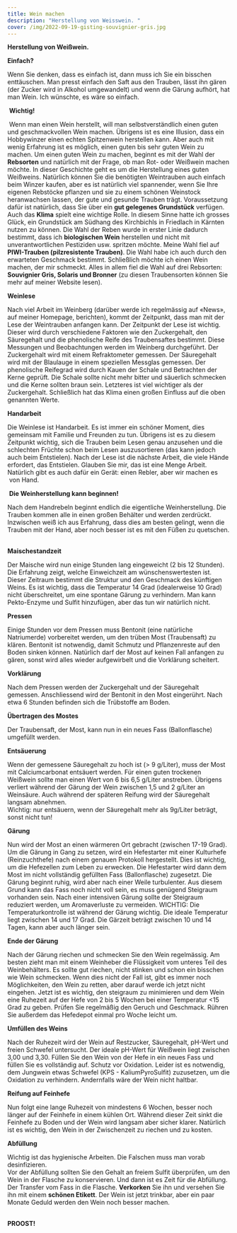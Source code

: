 ```yaml
---
title: Wein machen
description: "Herstellung von Weisswein. "
cover: /img/2022-09-19-gisting-souvignier-gris.jpg
---
```

**Herstellung von Weißwein.**

**Einfach?**

Wenn Sie denken, dass es einfach ist, dann muss ich Sie ein bisschen enttäuschen. Man presst einfach den Saft aus den Trauben, lässt ihn gären (der Zucker wird in Alkohol umgewandelt) und wenn die Gärung aufhört, hat man Wein. Ich wünschte, es wäre so einfach.  

 **Wichtig!**

 Wenn man einen Wein herstellt, will man selbstverständlich einen guten und geschmackvollen Wein machen. Übrigens ist es eine Illusion, dass ein Hobbywinzer einen echten Spitzenwein herstellen kann. Aber auch mit wenig Erfahrung ist es möglich, einen guten bis sehr guten Wein zu machen. Um einen guten Wein zu machen, beginnt es mit der Wahl der **Rebsorten** und natürlich mit der Frage, ob man Rot- oder Weißwein machen möchte. In dieser Geschichte geht es um die Herstellung eines guten Weißweins. Natürlich können Sie die benötigten Weintrauben auch einfach beim Winzer kaufen, aber es ist natürlich viel spannender, wenn Sie Ihre eigenen Rebstöcke pflanzen und sie zu einem schönen Weinstock heranwachsen lassen, der gute und gesunde Trauben trägt. Voraussetzung dafür ist natürlich, dass Sie über ein **gut gelegenes Grundstück** verfügen. Auch das **Klima** spielt eine wichtige Rolle. In diesem Sinne hatte ich grosses Glück, ein Grundstück am Südhang des Kirchbichls in Friedlach in Kärnten nutzen zu können. Die Wahl der Reben wurde in erster Linie dadurch bestimmt, dass ich **biologischen Wein** herstellen und nicht mit unverantwortlichen Pestiziden usw. spritzen möchte. Meine Wahl fiel auf **PIWI-Trauben (pilzresistente Trauben)**. Die Wahl habe ich auch durch den erwarteten Geschmack bestimmt. Schließlich möchte ich einen Wein machen, der mir schmeckt. Alles in allem fiel die Wahl auf drei Rebsorten: **Souvignier Gris, Solaris und Bronner** (zu diesen Traubensorten können Sie mehr auf meiner Website lesen).

**Weinlese**

Nach viel Arbeit im Weinberg (darüber werde ich regelmässig auf «News», auf meiner Homepage, berichten), kommt der Zeitpunkt, dass man mit der Lese der Weintrauben anfangen kann. Der Zeitpunkt der Lese ist wichtig. Dieser wird durch verschiedene Faktoren wie den Zuckergehalt, den Säuregehalt und die phenolische Reife des Traubensaftes bestimmt. Diese Messungen und Beobachtungen werden im Weinberg durchgeführt. Der Zuckergehalt wird mit einem Refraktometer gemessen. Der Säuregehalt wird mit der Blaulauge in einem speziellen Messglas gemessen. Der phenolische Reifegrad wird durch Kauen der Schale und Betrachten der Kerne geprüft. Die Schale sollte nicht mehr bitter und säuerlich schmecken und die Kerne sollten braun sein. Letzteres ist viel wichtiger als der Zuckergehalt. Schließlich hat das Klima einen großen Einfluss auf die oben genannten Werte. 

**Handarbeit** 

Die Weinlese ist Handarbeit. Es ist immer ein schöner Moment, dies gemeinsam mit Familie und Freunden zu tun. Übrigens ist es zu diesem Zeitpunkt wichtig, sich die Trauben beim Lesen genau anzusehen und die schlechten Früchte schon beim Lesen auszusortieren (das kann jedoch auch beim Entstielen). Nach der Lese ist die nächste Arbeit, die viele Hände erfordert, das Entstielen. Glauben Sie mir, das ist eine Menge Arbeit. Natürlich gibt es auch dafür ein Gerät: einen Rebler, aber wir machen es  von Hand.

 **Die Weinherstellung kann beginnen!**

Nach dem Handrebeln beginnt endlich die eigentliche Weinherstellung. Die Trauben kommen alle in einen großen Behälter und werden zerdrückt. Inzwischen weiß ich aus Erfahrung, dass dies am besten gelingt, wenn die Trauben mit der Hand, aber noch besser ist es mit den Füßen zu quetschen.  

**Maischestandzeit**

Der Maische wird nun einige Stunden lang eingeweicht (2 bis 12 Stunden). Die Erfahrung zeigt, welche Einweichzeit am wünschenswertesten ist. Dieser Zeitraum bestimmt die Struktur und den Geschmack des künftigen Weins. Es ist wichtig, dass die Temperatur 14 Grad (idealerweise 10 Grad) nicht überschreitet, um eine spontane Gärung zu verhindern. Man kann Pekto-Enzyme und Sulfit hinzufügen, aber das tun wir natürlich nicht.

**Pressen**

Einige Stunden vor dem Pressen muss Bentonit (eine natürliche Natriumerde) vorbereitet werden, um den trüben Most (Traubensaft) zu klären. Bentonit ist notwendig, damit Schmutz und Pflanzenreste auf den Boden sinken können. Natürlich darf der Most auf keinen Fall anfangen zu gären, sonst wird alles wieder aufgewirbelt und die Vorklärung scheitert.

**Vorklärung**

Nach dem Pressen werden der Zuckergehalt und der Säuregehalt gemessen. Anschliessend wird der Bentonit in den Most eingerührt. Nach etwa 6 Stunden befinden sich die Trübstoffe am Boden.

**Übertragen des Mostes**

Der Traubensaft, der Most, kann nun in ein neues Fass (Ballonflasche) umgefüllt werden.

**Entsäuerung**

Wenn der gemessene Säuregehalt zu hoch ist (> 9 g/Liter), muss der Most mit Calciumcarbonat entsäuert werden. Für einen guten trockenen Weißwein sollte man einen Wert von 6 bis 6,5 g/Liter anstreben. Übrigens verliert während der Gärung der Wein zwischen 1,5 und 2 g/Liter an Weinsäure. Auch während der späteren Reifung wird der Säuregehalt langsam abnehmen.\
Wichtig: nur entsäuern, wenn der Säuregehalt mehr als 9g/Liter beträgt, sonst nicht tun!

**Gärung**

Nun wird der Most an einen wärmeren Ort gebracht (zwischen 17-19 Grad). Um die Gärung in Gang zu setzen, wird ein Hefestarter mit einer Kulturhefe (Reinzuchthefe) nach einem genauen Protokoll hergestellt. Dies ist wichtig, um die Hefezellen zum Leben zu erwecken. Die Hefestarter wird dann dem Most im nicht vollständig gefüllten Fass (Ballonflasche) zugesetzt. Die Gärung beginnt ruhig, wird aber nach einer Weile turbulenter. Aus diesem Grund kann das Fass noch nicht voll sein, es muss genügend Steigraum vorhanden sein. Nach einer intensiven Gärung sollte der Steigraum reduziert werden, um Aromaverluste zu vermeiden. WICHTIG: Die Temperaturkontrolle ist während der Gärung wichtig. Die ideale Temperatur liegt zwischen 14 und 17 Grad. Die Gärzeit beträgt zwischen 10 und 14 Tagen, kann aber auch länger sein.

**Ende der Gärung**

Nach der Gärung riechen und schmecken Sie den Wein regelmässig. Am besten zieht man mit einem Weinheber die Flüssigkeit vom unteres Teil des Weinbehälters. Es sollte gut riechen, nicht stinken und schon ein bisschen wie Wein schmecken. Wenn dies nicht der Fall ist, gibt es immer noch Möglichkeiten, den Wein zu retten, aber darauf werde ich jetzt nicht eingehen. Jetzt ist es wichtig, den steigraum zu minimieren und dem Wein eine Ruhezeit auf der Hefe von 2 bis 5 Wochen bei einer Temperatur <15 Grad zu geben. Prüfen Sie regelmäßig den Geruch und Geschmack. Rühren Sie außerdem das Hefedepot einmal pro Woche leicht um.

**Umfüllen des Weins**

Nach der Ruhezeit wird der Wein auf Restzucker, Säuregehalt, pH-Wert und freien Schwefel untersucht. Der ideale pH-Wert für Weißwein liegt zwischen 3,00 und 3,30. Füllen Sie den Wein von der Hefe in ein neues Fass und füllen Sie es vollständig auf. Schutz vor Oxidation. Leider ist es notwendig, dem Jungwein etwas Schwefel (KPS - KaliumPyroSulfit) zuzusetzen, um die Oxidation zu verhindern. Andernfalls wäre der Wein nicht haltbar.

**Reifung auf Feinhefe**

Nun folgt eine lange Ruhezeit von mindestens 6 Wochen, besser noch länger auf der Feinhefe in einem kühlen Ort. Während dieser Zeit sinkt die Feinhefe zu Boden und der Wein wird langsam aber sicher klarer. Natürlich ist es wichtig, den Wein in der Zwischenzeit zu riechen und zu kosten.

**Abfüllung**

Wichtig ist das hygienische Arbeiten. Die Falschen muss man vorab desinfizieren.\
Vor der Abfüllung sollten Sie den Gehalt an freiem Sulfit überprüfen, um den Wein in der Flasche zu konservieren. Und dann ist es Zeit für die Abfüllung. Der Transfer vom Fass in die Flasche. **Verkorken** Sie ihn und versehen Sie ihn mit einem **schönen Etikett**. Der Wein ist jetzt trinkbar, aber ein paar Monate Geduld werden den Wein noch besser machen.

\
**PROOST!**